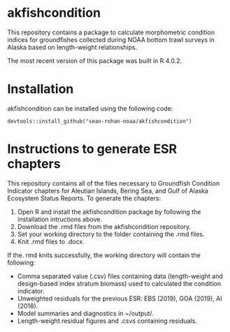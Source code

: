 # akfishcondition
This repository contains a package to calculate morphometric condition indices for groundfishes collected during NOAA bottom trawl surveys in Alaska based on length-weight relationships.

The most recent version of this package was built in R 4.0.2.

# Installation

akfishcondition can be installed using the following code:

```{r}
devtools::install_github("sean-rohan-noaa/akfishcondition")
```

# Instructions to generate ESR chapters

This repository contains all of the files necessary to Groundfish Condition Indicator chapters for Aleutian Islands, Bering Sea, and Gulf of Alaska Ecosystem Status Reports. To generate the chapters:

1. Open R and install the akfishcondition package by following the installation intructions above.
2. Download the .rmd files from the akfishcondition repository.
3. Set your working directory to the folder containing the .rmd files.
4. Knit .rmd files to .docx.

If the. rmd knits successfully, the working directory will contain the following:
* Comma separated value (.csv) files containing data (length-weight and design-based index stratum biomass) used to calculated the condition indicator. 
* Unweighted residuals for the previous ESR: EBS (2019), GOA (2019), AI (2018).
* Model summaries and diagnostics in ~/output/.
* Length-weight residual figures and .csvs containing residuals.